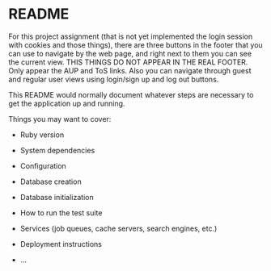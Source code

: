 # README

For this project assignment (that is not yet implemented the login session with cookies and those things), there are three buttons in the footer that you can use to navigate by the web page, and right next to them you can see the current view. THIS THINGS DO NOT APPEAR IN THE REAL FOOTER. Only appear the AUP and ToS links.
Also you can navigate through guest and regular user views using login/sign up and log out buttons.

This README would normally document whatever steps are necessary to get the
application up and running.

Things you may want to cover:

* Ruby version

* System dependencies

* Configuration

* Database creation

* Database initialization

* How to run the test suite

* Services (job queues, cache servers, search engines, etc.)

* Deployment instructions

* ...
